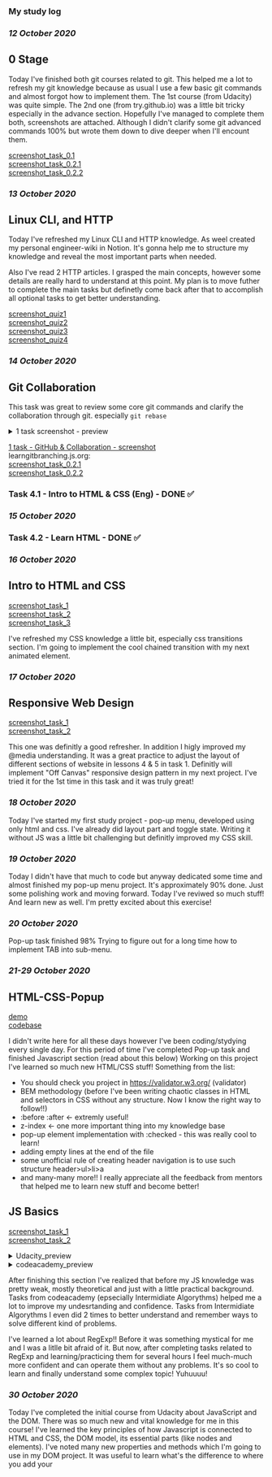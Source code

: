 ### My study log

### *12 October 2020*
## 0 Stage 
Today I've finished both git courses related to git. 
This helped me a lot to refresh my git knowledge because as usual I use a few basic git commands
and almost forgot how to implement them.
The 1st course (from Udacity) was quite simple. 
The 2nd one (from try.github.io) was a little bit tricky especially in the advance section.
Hopefully I've managed to complete them both, screenshots are attached. 
Although I didn't clarify some git advanced commands 100% but wrote them down to dive deeper when I'll encount them. 

[screenshot_task_0.1](./task_git_screenshots/scr0_1.png)\
[screenshot_task_0.2.1](./task_git_screenshots/scr0_2.png)\
[screenshot_task_0.2.2](./task_git_screenshots/scr0_2_2.png)


### *13 October 2020*
## Linux CLI, and HTTP

Today I've refreshed my Linux CLI and HTTP knowledge. 
As weel created my personal engineer-wiki in Notion. 
It's gonna help me to structure my knowledge and reveal the most important parts when needed. 

Also I've read 2 HTTP articles. I grasped the main concepts, however some details are really hard to understand at this point. 
My plan is to move futher to complete the main tasks but definetly come back after that to accomplish all optional tasks to get better understanding. 


[screenshot_quiz1](./task_linux_cli/scr_quiz1.png)\
[screenshot_quiz2](./task_linux_cli/scr_quiz2.png)\
[screenshot_quiz3](./task_linux_cli/scr_quiz3.png)\
[screenshot_quiz4](./task_linux_cli/scr_quiz4.png)


### *14 October 2020*
## Git Collaboration

This task was great to review some core git commands and clarify the collaboration through git. 
especially `git rebase` 

<details>
  <summary>1 task screenshot - preview</summary>
  
  ![1 task - GitHub & Collaboration - screenshot](./task_git_collaboration/screenshot_preview.png)
  
</details>

[1 task - GitHub & Collaboration - screenshot](./task_git_collaboration/screenshot.png)\
learngitbranching.js.org:\
[screenshot_task_0.2.1](./task_git_screenshots/scr0_2.png)\
[screenshot_task_0.2.2](./task_git_screenshots/scr0_2_2.png)

### Task 4.1 - Intro to HTML & CSS (Eng) - DONE ✅ 

### *15 October 2020*
### Task 4.2 - Learn HTML - DONE ✅

### *16 October 2020*
## Intro to HTML and CSS

[screenshot_task_1](./task_html_css_intro/scr_task_1.png)\
[screenshot_task_2](./task_html_css_intro/scr_task_2.png)\
[screenshot_task_3](./task_html_css_intro/scr_task_3.png)

I've refreshed my CSS knowledge a little bit, especially css transitions section. 
I'm going to implement the cool chained transition with my next animated element. 

### *17 October 2020*
## Responsive Web Design

[screenshot_task_1](./task_responsive_web_design/screenshot_task_1.png)\
[screenshot_task_2](./task_responsive_web_design/screenshot_task_2.png)

This one was definitly a good refresher. 
In addition I higly improved my @media understanding.
It was a great practice to adjust the layout of different sections of website in lessons 4 & 5 in task 1. 
Definitly will implement "Off Canvas" responsive design pattern in my next project. 
I've tried it for the 1st time in this task and it was truly great! 

### *18 October 2020*

Today I've started my first study project - pop-up menu, developed using only html and css. 
I've already did layout part and toggle state. 
Writing it without JS was a little bit challenging but definitly improved my CSS skill. 

### *19 October 2020* 

Today I didn't have that much to code but anyway dedicated some time and almost finished my pop-up menu project.
It's approximately 90% done. 
Just some polishing work and moving forward. 
Today I've reviwed so much stuff! 
And learn new as well. 
I'm pretty excited about this exercise!

### *20 October 2020*

Pop-up task finished 98%
Trying to figure out for a long time how to implement TAB into sub-menu.

### *21-29 October 2020*

## HTML-CSS-Popup 
[demo](https://krylenger.github.io/frontend-2021-homeworks/submissions/krylenger/html-css-popup/)\
[codebase](https://github.com/krylenger/frontend-2021-homeworks/tree/pop-up/submissions/krylenger/html-css-popup)

I didn't write here for all these days however I've been coding/stydying every single day. 
For this period of time I've completed Pop-up task and finished Javascript section (read about this below) 
Working on this project I've learned so much new HTML/CSS stuff! 
Something from the list: 
- You should check you project in https://validator.w3.org/ (validator)
- BEM methodology (before I've been writing chaotic classes in HTML and selectors in CSS without any structure. Now I know the right way to follow!!)
- :before :after <- extremly useful!
- z-index <- one more important thing into my knowledge base 
- pop-up element implementation with :checked - this was really cool to learn!
- adding empty lines at the end of the file
- some unofficial rule of creating header navigation is to use such structure header>ul>li>a
- and many-many more!! 
I really appreciate all the feedback from mentors that helped me to learn new stuff and become better!


## JS Basics

[screenshot_task_1](./task_js_basics/screenshot_1.png)\
[screenshot_task_2](./task_js_basics/screenshot_2.png)

<details>
  <summary>Udacity_preview</summary>
  
  ![1 task - GitHub & Collaboration - screenshot](./task_js_basics/screenshot_1_preview.png)
  
</details>

<details>
  <summary>codeacademy_preview</summary>
  
  ![1 task - GitHub & Collaboration - screenshot](/task_js_basics/screenshot_2_preview.png)
  
</details>

After finishing this section I've realized that before my JS knowledge was pretty weak, mostly theoretical and just with a little practical background.
Tasks from codeacademy (epsecially Intermidiate Algorythms) helped me a lot to improve my undesrtanding and confidence. 
Tasks from Intermidiate Algorythms I even did 2 times to better understand and remember ways to solve different kind of problems. 

I've learned a lot about RegExp!! Before it was something mystical for me and I was a litlle bit afraid of it.
But now, after completing tasks related to RegExp and learning/practicing them for several hours I feel much-much more confident and can operate them without any problems.
It's so cool to learn and finally understand some complex topic! Yuhuuuu!


### *30 October 2020*

Today I've completed the initial course from Udacity about JavaScript and the DOM.
There was so much new and vital knowledge for me in this course!
I've learned the key principles of how Javascript is connected to HTML and CSS, the DOM model, its essential parts (like nodes and elements).
I've noted many new properties and methods which I'm going to use in my DOM project.
It was useful to learn what's the difference to where you add your <script> element: to the top or to the bottom of the HTML document,
And certainly very interested and important section about perfomance and how is JS engine and Browser works behind the scene. 


### *31 October 2020*

Today I've done the 2nd part of Intermidiate Algorhytms! This time it was much easier for me. 
After finishing the first part I've get a solid understanding and practice of how to work with arrays/strings/objects 
and which methods are better in the given task. 
This tasks were pretty cool I even get some kind of nostalgy feeling when I've been preparing to Math 
olympiad in school because some of the tasks were related to Math.
Also I've practiced recursion - and that's really great and makes your brain work!

Finally at the end of the day I've started my 2nd project - interacting with DOM elements, navigation without 
reloading the page.
I have a cool idea and will do my best to implement it! So excited) Yuuhuuu!


### *1 November 2020*

Today I've almost finished DOM project. 
I did all the layout, styling, created the database, added assets (images) to the project folder and resized them.
Also I've already implemented interaction with DOM elements without page reloading. (it's the main task)
Just to need to improve several aspects and I'm ready to submit my project!
 

 ### *2-5 November 2020*
 
 ## DOM

 <details>
  <summary>DOM_preview</summary>
  
  ![DOM - screenshot](/task_js_dom/screenshot_dom_preview.png)
  
</details>

<details>
  <summary>DOM_preview</summary>
  
  ![JS - screenshot](/task_js_dom/screenshot_js_preview.png)
  
</details>

[DEMO](https://krylenger.github.io/kottans_task_js_dom/)/
[codebase](https://github.com/krylenger/kottans_task_js_dom)

This DOM project was extremly helpful, it let me practice my skills that I gained earlier (such as layout, responsive desing, etc) and as well as practice new knowledge related to DOM topic (event listeners, modifying DOM tree and its content, perfomance issues, etc.)

I would like appreciate the review from mentors once more because they've pointed out to weak parts of my code and helped me understand what's the best approach in particular situation. 

For example that big functions that do a lot of work much better to separate into smaller ones to increase the readability of my code and to make it easy to test in the future.

Also what was interesting - it's a good approauch to use `initApp` function and place there all event listeners and different 'load' functions. Then you can pass this function to document.addEventListener('DOMContentLoaded', initApp).
